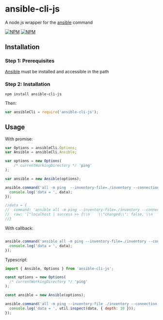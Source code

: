 # ansible-cli-js
A node.js wrapper for the [ansible](http://linux.die.net/man/1/ansible) command

[![NPM](https://nodei.co/npm/ansible-cli-js.png?downloads=true&downloadRank=true)](https://nodei.co/npm/ansible-cli-js/)
[![NPM](https://nodei.co/npm-dl/ansible-cli-js.png?months=6&height=3)](https://nodei.co/npm/ansible-cli-js/)

## Installation

### Step 1: Prerequisites

[Ansible](http://www.ansible.com/) must be installed and accessible in the path

### Step 2: Installation
    
    npm install ansible-cli-js
    
Then:

```js
var ansibleCli = require('ansible-cli-js');

```

## Usage

With promise:

```js
var Options = ansibleCli.Options;
var Ansible = ansibleCli.Ansible;

var options = new Options(
    /* currentWorkingDirectory */ 'ping'
);

var ansible = new Ansible(options);

ansible.command('all -m ping  --inventory-file=./inventory --connection=local').then(function (data) {
  console.log('data = ', data); 
});

//data = {
//  command: 'ansible all -m ping --inventory-file=./inventory --connection=local ',
//  raw: '["localhost | success >> {\\n    \\"changed\\": false, \\n    \\"ping\\": \\"pong\\"\\n}\\n\\n",""]'
//}
```

With callback:

```js

ansible.command('ansible all -m ping --inventory-file=./inventory --connection=local', function (err, data) {
  console.log('data = ', data);
});

```


Typescript:

```js
import { Ansible, Options } from 'ansible-cli-js';

const options = new Options(
  /* currentWorkingDirectory */ 'ping'
);

const ansible = new Ansible(options);

ansible.command('all -m ping --inventory-file ./inventory --connection local').then(function (data) {
  console.log('data = ', util.inspect(data, { depth: 10 }));
});

```

